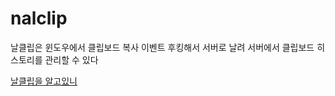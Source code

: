# nalclip

날클립은 윈도우에서 클립보드 복사 이벤트 후킹해서 서버로 날려 서버에서 클립보드 히스토리를 관리할 수 있다

[날클립을 알고있니](https://www.youtube.com/watch?v=q6NcFQOYbSc)

